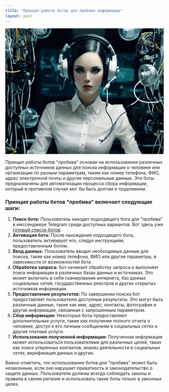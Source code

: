 ```yaml
---
title: "Принцип работы ботов для пробива информации"
layout: post
---
```


![Swiss Alps](/images/botiprobiva_faq.webp)

Принцип работы ботов "пробива" основан на использовании различных доступных источников данных для поиска информации о человеке или организации по разным параметрам, таким как номер телефона, ФИО, адрес электронной почты и другие персональные данные. Эти боты предназначены для автоматизации процесса сбора информации, который в противном случае мог бы быть долгим и трудоемким.



### Принцип работы ботов "пробива" включает следующие шаги: <a href="#n8dj" id="n8dj"></a>

1. **Поиск бота:** Пользователь находит подходящего бота для "пробива" в мессенджере Telegram среди доступных вариантов. Вот здесь уже [готовый список ботов](/boti-probiva-osint/).
2. **Активация бота:** После нахождения подходящего бота, пользователь активирует его, следуя инструкциям, предоставленным ботом.
3. **Ввод данных:** Пользователь вводит необходимые данные для поиска, такие как номер телефона, ФИО или другие параметры, в зависимости от возможностей бота.
4. **Обработка запроса:** Бот начинает обработку запроса и выполняет поиск информации в различных базах данных и источниках. Это может включать в себя сканирование интернета, баз данных социальных сетей, государственных реестров и других открытых источников информации.
5. **Предоставление результатов:** По завершении поиска бот предоставляет пользователю доступные результаты. Это могут быть различные данные, такие как имя, адрес, контакты, фотографии и другая информация, связанная с запрошенным параметром.
6. **Сбор информации:** Некоторые боты предоставляют дополнительные услуги, такие как получение полного отчета о человеке, доступ к его личным сообщениям в социальных сетях и другие платные услуги.
7. **Использование полученной информации:** Полученная информация может использоваться пользователями для различных целей, таких как поиск утерянных контактов, анализ деятельности в социальных сетях, верификация данных и другие.

Важно отметить, что использование ботов для "пробива" может быть незаконным, если оно нарушает приватность и законодательство о защите данных. Пользователи должны всегда соблюдать законы и правила в своем регионе и использовать такие боты только в законных целях.
